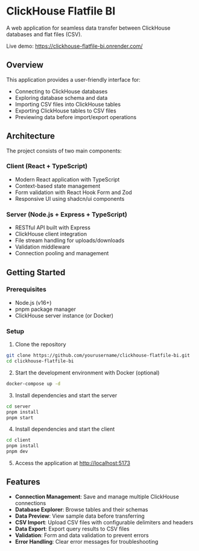 # ClickHouse Flatfile BI

A web application for seamless data transfer between ClickHouse databases and flat files (CSV).

Live demo: <https://clickhouse-flatfile-bi.onrender.com/>

## Overview

This application provides a user-friendly interface for:

- Connecting to ClickHouse databases
- Exploring database schema and data
- Importing CSV files into ClickHouse tables
- Exporting ClickHouse tables to CSV files
- Previewing data before import/export operations

## Architecture

The project consists of two main components:

### Client (React + TypeScript)

- Modern React application with TypeScript
- Context-based state management
- Form validation with React Hook Form and Zod
- Responsive UI using shadcn/ui components

### Server (Node.js + Express + TypeScript)

- RESTful API built with Express
- ClickHouse client integration
- File stream handling for uploads/downloads
- Validation middleware
- Connection pooling and management

## Getting Started

### Prerequisites

- Node.js (v16+)
- pnpm package manager
- ClickHouse server instance (or Docker)

### Setup

1. Clone the repository

```bash
git clone https://github.com/yourusername/clickhouse-flatfile-bi.git
cd clickhouse-flatfile-bi
```

2. Start the development environment with Docker (optional)

```bash
docker-compose up -d
```

3. Install dependencies and start the server

```bash
cd server
pnpm install
pnpm start
```

4. Install dependencies and start the client

```bash
cd client
pnpm install
pnpm dev
```

5. Access the application at <http://localhost:5173>

## Features

- **Connection Management**: Save and manage multiple ClickHouse connections
- **Database Explorer**: Browse tables and their schemas
- **Data Preview**: View sample data before transferring
- **CSV Import**: Upload CSV files with configurable delimiters and headers
- **Data Export**: Export query results to CSV files
- **Validation**: Form and data validation to prevent errors
- **Error Handling**: Clear error messages for troubleshooting
